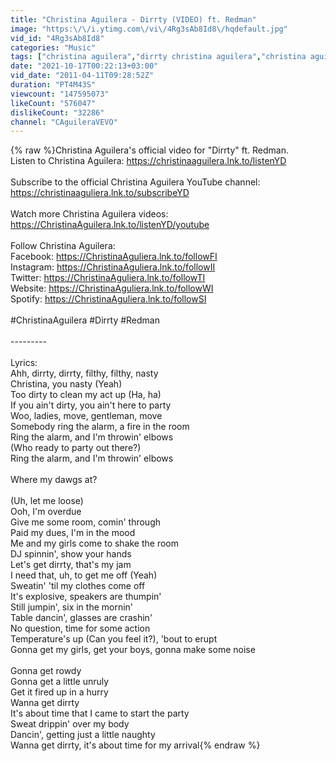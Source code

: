 ```yaml
---
title: "Christina Aguilera - Dirrty (VIDEO) ft. Redman"
image: "https:\/\/i.ytimg.com\/vi\/4Rg3sAb8Id8\/hqdefault.jpg"
vid_id: "4Rg3sAb8Id8"
categories: "Music"
tags: ["christina aguilera","dirrty christina aguilera","christina aguilera dirrty"]
date: "2021-10-17T00:22:13+03:00"
vid_date: "2011-04-11T09:28:52Z"
duration: "PT4M43S"
viewcount: "147595073"
likeCount: "576047"
dislikeCount: "32286"
channel: "CAguileraVEVO"
---
```

{% raw %}Christina Aguilera's official video for &quot;Dirrty&quot; ft. Redman. <br />Listen to Christina Aguilera: <a rel="nofollow" target="blank" href="https://christinaaguilera.lnk.to/listenYD">https://christinaaguilera.lnk.to/listenYD</a><br /><br />Subscribe to the official Christina Aguilera YouTube channel: <a rel="nofollow" target="blank" href="https://christinaaguliera.lnk.to/subscribeYD">https://christinaaguliera.lnk.to/subscribeYD</a><br /><br />Watch more Christina Aguilera videos: <a rel="nofollow" target="blank" href="https://ChristinaAguilera.lnk.to/listenYD/youtube">https://ChristinaAguilera.lnk.to/listenYD/youtube</a><br /><br />Follow Christina Aguilera:<br />Facebook: <a rel="nofollow" target="blank" href="https://ChristinaAguliera.lnk.to/followFI">https://ChristinaAguliera.lnk.to/followFI</a><br />Instagram: <a rel="nofollow" target="blank" href="https://ChristinaAguliera.lnk.to/followII">https://ChristinaAguliera.lnk.to/followII</a><br />Twitter: <a rel="nofollow" target="blank" href="https://ChristinaAguliera.lnk.to/followTI">https://ChristinaAguliera.lnk.to/followTI</a><br />Website: <a rel="nofollow" target="blank" href="https://ChristinaAguliera.lnk.to/followWI">https://ChristinaAguliera.lnk.to/followWI</a><br />Spotify: <a rel="nofollow" target="blank" href="https://ChristinaAguliera.lnk.to/followSI">https://ChristinaAguliera.lnk.to/followSI</a><br /><br />#ChristinaAguilera #Dirrty #Redman<br /><br />---------<br /><br />Lyrics:<br />Ahh, dirrty, dirrty, filthy, filthy, nasty<br />Christina, you nasty (Yeah)<br />Too dirty to clean my act up (Ha, ha)<br />If you ain't dirty, you ain't here to party<br />Woo, ladies, move, gentleman, move<br />Somebody ring the alarm, a fire in the room<br />Ring the alarm, and I'm throwin' elbows<br />(Who ready to party out there?)<br />Ring the alarm, and I'm throwin' elbows<br /><br />Where my dawgs at?<br /><br />(Uh, let me loose)<br />Ooh, I'm overdue<br />Give me some room, comin' through<br />Paid my dues, I'm in the mood<br />Me and my girls come to shake the room<br />DJ spinnin', show your hands<br />Let's get dirrty, that's my jam<br />I need that, uh, to get me off (Yeah)<br />Sweatin' 'til my clothes come off<br />It's explosive, speakers are thumpin'<br />Still jumpin', six in the mornin'<br />Table dancin', glasses are crashin'<br />No question, time for some action<br />Temperature's up (Can you feel it?), 'bout to erupt<br />Gonna get my girls, get your boys, gonna make some noise<br /><br />Gonna get rowdy<br />Gonna get a little unruly<br />Get it fired up in a hurry<br />Wanna get dirrty<br />It's about time that I came to start the party<br />Sweat drippin' over my body<br />Dancin', getting just a little naughty<br />Wanna get dirrty, it's about time for my arrival{% endraw %}
